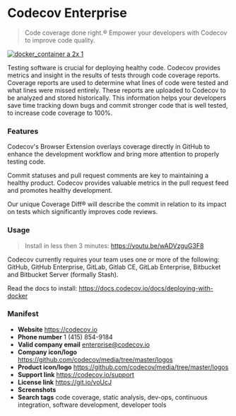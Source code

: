# Codecov Enterprise
> Code coverage done right.® Empower your developers with Codecov to improve code quality.

[![docker_container a 2x 1](https://cloud.githubusercontent.com/assets/2041757/23514065/1f2c138a-ff34-11e6-9c09-a9f17179a1a8.png)](https://store.docker.com/images/ba08bd82-f83c-42bd-be9d-68974637dea5)


Testing software is crucial for deploying healthy code. Codecov provides metrics and insight in the results of tests through code coverage reports. Coverage reports are used to determine what lines of code were tested and what lines were missed entirely. These reports are uploaded to Codecov to be analyzed and stored historically. This information helps your developers save time tracking down bugs and commit stronger code that is well tested, to increase code coverage to 100%.

### Features

Codecov's Browser Extension overlays coverage directly in GitHub to enhance the development workflow and bring more attention to properly testing code.

Commit statuses and pull request comments are key to maintaining a healthy product. Codecov provides valuable metrics in the pull request feed and promotes healthy development.

Our unique Coverage Diff® will describe the commit in relation to its impact on tests which significantly improves code reviews.

### Usage
> Install in less then 3 minutes: https://youtu.be/wADVzguG3F8

Codecov currently requires your team uses one or more of the following: GitHub, GitHub Enterprise, GitLab, Gitlab CE, GitLab Enterprise, Bitbucket and Bitbucket Server (formally Stash).

Read the docs to install: https://docs.codecov.io/docs/deploying-with-docker


### Manifest

- **Website** https://codecov.io
- **Phone number** 1 (415) 854-9184
- **Valid company email** [enterprise@codecov.io][email]
- **Company icon/logo** https://github.com/codecov/media/tree/master/logos
- **Product icon/logo** https://github.com/codecov/media/tree/master/logos
- **Support link** https://codecov.io/support
- **License link** https://git.io/voUcJ
- **Screenshots**
- **Search tags** code coverage, static analysis, dev-ops, continuous integration, software development, developer tools



[config]: http://docs.codecov.io/docs/configuration
[email]: mailto:enterprise@codecov.io
[eula]: https://git.io/voUcJ
